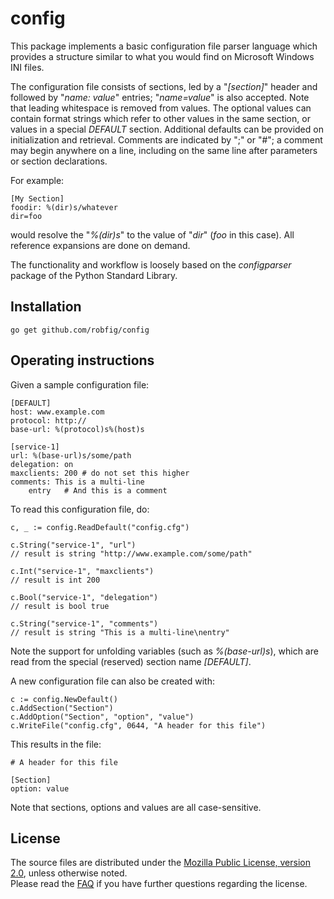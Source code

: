 config
======

This package implements a basic configuration file parser language which
provides a structure similar to what you would find on Microsoft Windows INI
files.

The configuration file consists of sections, led by a "*[section]*" header and
followed by "*name: value*" entries; "*name=value*" is also accepted. Note that
leading whitespace is removed from values. The optional values can contain
format strings which refer to other values in the same section, or values in a
special *DEFAULT* section. Additional defaults can be provided on initialization
and retrieval. Comments are indicated by ";" or "#"; a comment may begin
anywhere on a line, including on the same line after parameters or section
declarations.

For example:

	[My Section]
	foodir: %(dir)s/whatever
	dir=foo

would resolve the "*%(dir)s*" to the value of "*dir*" (*foo* in this case). All
reference expansions are done on demand.

The functionality and workflow is loosely based on the *configparser* package of
the Python Standard Library.

## Installation

	go get github.com/robfig/config

## Operating instructions

Given a sample configuration file:

	[DEFAULT]
	host: www.example.com
	protocol: http://
	base-url: %(protocol)s%(host)s

	[service-1]
	url: %(base-url)s/some/path
	delegation: on
	maxclients: 200 # do not set this higher
	comments: This is a multi-line
		entry	# And this is a comment

To read this configuration file, do:

	c, _ := config.ReadDefault("config.cfg")

	c.String("service-1", "url")
	// result is string "http://www.example.com/some/path"

	c.Int("service-1", "maxclients")
	// result is int 200

	c.Bool("service-1", "delegation")
	// result is bool true

	c.String("service-1", "comments")
	// result is string "This is a multi-line\nentry"

Note the support for unfolding variables (such as *%(base-url)s*), which are read
from the special (reserved) section name *[DEFAULT]*.

A new configuration file can also be created with:

	c := config.NewDefault()
	c.AddSection("Section")
	c.AddOption("Section", "option", "value")
	c.WriteFile("config.cfg", 0644, "A header for this file")

This results in the file:

	# A header for this file

	[Section]
	option: value

Note that sections, options and values are all case-sensitive.

## License

The source files are distributed under the [Mozilla Public License, version 2.0](http://mozilla.org/MPL/2.0/),
unless otherwise noted.  
Please read the [FAQ](http://www.mozilla.org/MPL/2.0/FAQ.html)
if you have further questions regarding the license.

